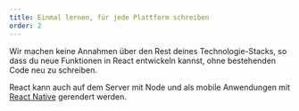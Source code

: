 ```yaml
---
title: Einmal lernen, für jede Plattform schreiben
order: 2
---
```


Wir machen keine Annahmen über den Rest deines Technologie-Stacks, so dass du neue Funktionen in React entwickeln kannst, ohne bestehenden Code neu zu schreiben.

React kann auch auf dem Server mit Node und als mobile Anwendungen mit [React Native](https://facebook.github.io/react-native/) gerendert werden.


